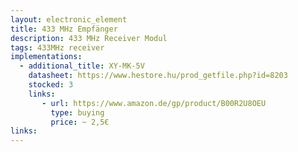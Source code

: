 ```yaml
---
layout: electronic_element
title: 433 MHz Empfänger 
description: 433 MHz Receiver Modul 
tags: 433MHz receiver
implementations:
  - additional_title: XY-MK-5V
    datasheet: https://www.hestore.hu/prod_getfile.php?id=8203
    stocked: 3
    links:
       - url: https://www.amazon.de/gp/product/B00R2U8OEU
         type: buying
         price: ~ 2,5€         
links:
---
```

